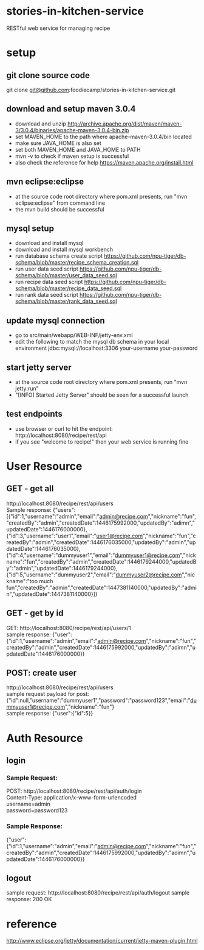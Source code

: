 # stories-in-kitchen-service
RESTful web service for managing recipe

# setup
## git clone source code
git clone git@github.com:foodiecamp/stories-in-kitchen-service.git

## download and setup maven 3.0.4
- download and unzip http://archive.apache.org/dist/maven/maven-3/3.0.4/binaries/apache-maven-3.0.4-bin.zip
- set MAVEN_HOME to the path where apache-maven-3.0.4/bin located
- make sure JAVA_HOME is also set
- set both MAVEN_HOME and JAVA_HOME to PATH
- mvn -v to check if maven setup is successful
- also check the reference for help https://maven.apache.org/install.html

## mvn eclipse:eclipse
- at the source code root directory where pom.xml presents, run "mvn eclipse:eclipse" from command line
- the mvn build should be successful

## mysql setup
- download and install mysql
- download and install mysql workbench
- run database schema create script https://github.com/npu-tiger/db-schema/blob/master/recipe_schema_creation.sql
- run user data seed script https://github.com/npu-tiger/db-schema/blob/master/user_data_seed.sql
- run recipe data seed script https://github.com/npu-tiger/db-schema/blob/master/recipe_data_seed.sql
- run rank data seed script https://github.com/npu-tiger/db-schema/blob/master/rank_data_seed.sql

## update mysql connection
- go to src/main/webapp/WEB-INF/jetty-env.xml
- edit the following to match the mysql db schema in your local environment
<Set name="Url">jdbc:mysql://localhost:3306</Set>
<Set name="User">your-username</Set>
<Set name="Password">your-password</Set>

## start jetty server
- at the source code root directory where pom.xml presents, run "mvn jetty:run"
- "[INFO] Started Jetty Server" should be seen for a successful launch

## test endpoints
- use browser or curl to hit the endpoint: http://localhost:8080/recipe/rest/api
- if you see "welcome to recipe!" then your web service is running fine

# User Resource
## GET - get all
http://localhost:8080/recipe/rest/api/users
<br>Sample response:
{"users":[{"id":1,"username":"admin","email":"admin@recipe.com","nickname":"fun","createdBy":"admin","createdDate":1446175992000,"updatedBy":"adimn","updatedDate":1446176000000},{"id":3,"username":"user1","email":"user1@recipe.com","nickname":"fun","createdBy":"admin","createdDate":1446176035000,"updatedBy":"admin","updatedDate":1446176035000},{"id":4,"username":"dummyuser1","email":"dummyuser1@recipe.com","nickname":"fun","createdBy":"admin","createdDate":1446179244000,"updatedBy":"admin","updatedDate":1446179244000},{"id":5,"username":"dummyuser2","email":"dummyuser2@recipe.com","nickname":"too much fun","createdBy":"admin","createdDate":1447381140000,"updatedBy":"admin","updatedDate":1447381140000}]}

## GET - get by id
GET: http://localhost:8080/recipe/rest/api/users/1
<br>sample response: {"user":{"id":1,"username":"admin","email":"admin@recipe.com","nickname":"fun","createdBy":"admin","createdDate":1446175992000,"updatedBy":"adimn","updatedDate":1446176000000}}

## POST: create user
http://localhost:8080/recipe/rest/api/users
<br>sample request payload for post: {"id":null,"username":"dummyuser1","password":"password123","email":"dummyuser1@recipe.com","nickname":"fun"}
<br>sample response: {"user":{"id":5}}

# Auth Resource
## login
### Sample Request:
POST: http://localhost:8080/recipe/rest/api/auth/login
<br>Content-Type: application/x-www-form-urlencoded
<br>username=admin
<br>password=password123
### Sample Response:
{"user":{"id":1,"username":"admin","email":"admin@recipe.com","nickname":"fun","createdBy":"admin","createdDate":1446175992000,"updatedBy":"adimn","updatedDate":1446176000000}}

## logout
sample request: http://localhost:8080/recipe/rest/api/auth/logout
sample response: 200 OK

# reference
http://www.eclipse.org/jetty/documentation/current/jetty-maven-plugin.html